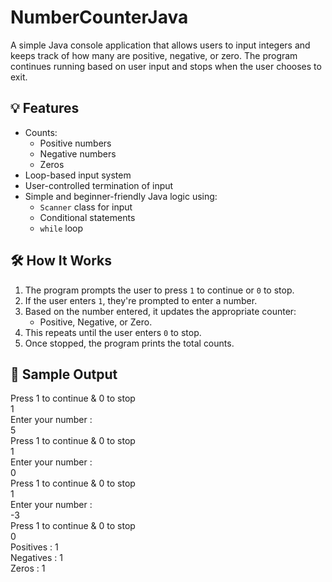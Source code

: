# NumberCounterJava

A simple Java console application that allows users to input integers and keeps track of how many are positive, negative, or zero. The program continues running based on user input and stops when the user chooses to exit.

## 💡 Features

- Counts:
  - Positive numbers
  - Negative numbers
  - Zeros
- Loop-based input system
- User-controlled termination of input
- Simple and beginner-friendly Java logic using:
  - `Scanner` class for input
  - Conditional statements
  - `while` loop

## 🛠️ How It Works

1. The program prompts the user to press `1` to continue or `0` to stop.
2. If the user enters `1`, they're prompted to enter a number.
3. Based on the number entered, it updates the appropriate counter:
   - Positive, Negative, or Zero.
4. This repeats until the user enters `0` to stop.
5. Once stopped, the program prints the total counts.

## 🧪 Sample Output

Press 1 to continue & 0 to stop
<br>
1
<br>
Enter your number :
<br>
5
<br>
Press 1 to continue & 0 to stop
<br>
1
<br>
Enter your number :
<br>
0
<br>
Press 1 to continue & 0 to stop
<br>
1
<br>
Enter your number :
<br>
-3
<br>
Press 1 to continue & 0 to stop
<br>
0
<br>
Positives : 1<br>
Negatives : 1<br>
Zeros : 1





